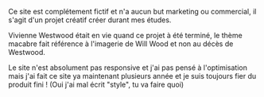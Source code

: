 Ce site est complétement fictif et n'a aucun but marketing ou commercial, il s'agit d'un projet créatif créer durant mes études.

Vivienne Westwood était en vie quand ce projet à été terminé, le thème macabre fait référence à l'imagerie de Will Wood et non au décès de Westwood.

Le site n'est absolument pas responsive et j'ai pas pensé à l'optimisation mais j'ai fait ce site ya maintenant plusieurs année et je suis toujours fier du produit fini !
(Oui j'ai mal écrit "style", tu va faire quoi)
